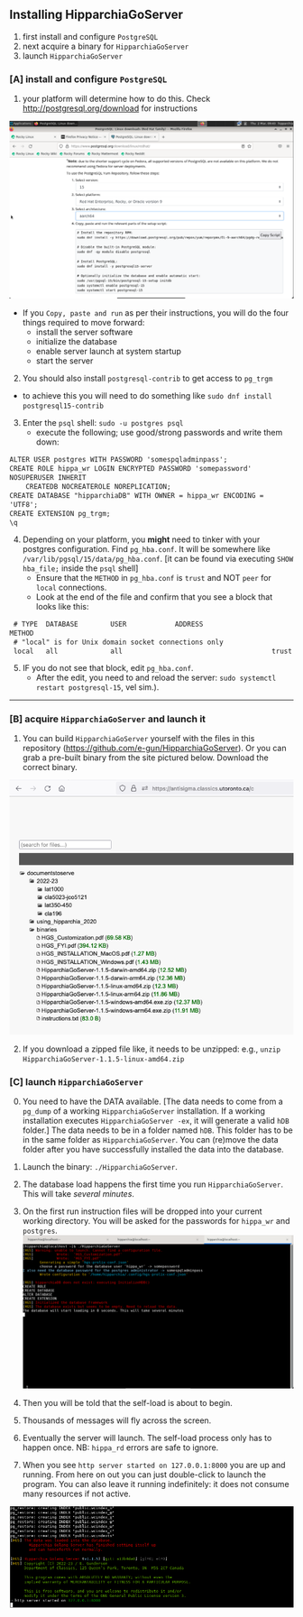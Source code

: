 ## Installing HipparchiaGoServer

1. first install and configure `PostgreSQL`
1. next acquire a binary for `HipparchiaGoServer`
1. launch `HipparchiaGoServer`

### [A] install and configure `PostgreSQL`

1. your platform will determine how to do this. Check http://postgresql.org/download for instructions

![launch](../gitimg/linux/01_linux_psql.png)

* If you `Copy, paste and run` as per their instructions, you will do the four things required to move forward:
  - install the server software
  - initialize the database
  - enable server launch at system startup
  - start the server
2. You should also install `postgresql-contrib` to get access to `pg_trgm`
  - to achieve this you will need to do something like `sudo dnf install postgresql15-contrib`
3. Enter the `psql` shell: `sudo -u postgres psql`
   - execute the following; use good/strong passwords and write them down:
```
ALTER USER postgres WITH PASSWORD 'somespqladminpass';
CREATE ROLE hippa_wr LOGIN ENCRYPTED PASSWORD 'somepassword' NOSUPERUSER INHERIT 
    CREATEDB NOCREATEROLE NOREPLICATION;
CREATE DATABASE "hipparchiaDB" WITH OWNER = hippa_wr ENCODING = 'UTF8';
CREATE EXTENSION pg_trgm;
\q
```
4. Depending on your platform, you **might** need to tinker with your postgres configuration. Find `pg_hba.conf`. It will be somewhere like `/var/lib/pgsql/15/data/pg_hba.conf`. [it can be found via executing `SHOW hba_file;` inside the `psql` shell]
   - Ensure that the `METHOD` in `pg_hba.conf` is `trust` and NOT `peer` for `local` connections. 
   - Look at the end of the file and confirm that you see a block that looks like this:

```
 # TYPE  DATABASE        USER            ADDRESS                 METHOD  
 # "local" is for Unix domain socket connections only
 local   all             all                                     trust

```
5. IF you do not see that block, edit `pg_hba.conf`. 
   - After the edit, you need to and reload the server: `sudo systemctl restart postgresql-15`, vel sim.). 

---

### [B] acquire `HipparchiaGoServer` and launch it

1. You can build `HipparchiaGoServer` yourself with the files in this repository (https://github.com/e-gun/HipparchiaGoServer). Or you can grab a pre-built binary from the site pictured below. Download the correct binary. 

![inst12](../gitimg/windows/16_getbinary.png)

2. If you download a zipped file like, it needs to be unzipped: e.g.,  `unzip HipparchiaGoServer-1.1.5-linux-amd64.zip`


### [C] launch `HipparchiaGoServer`

0. You need to have the DATA available. [The data needs to come from a `pg_dump` of a working `HipparchiaGoServer` installation. If a working installation executes `HipparchiaGoServer -ex`, it will generate a valid `hDB` folder.]
   The data needs to be in a folder named `hDB`. This folder has to be in the same folder as `HipparchiaGoServer`.
   You can (re)move the data folder after you have successfully installed the data into the database.
1. Launch the binary: `./HipparchiaGoServer`. 
2. The database load happens the first time you run `HipparchiaGoServer`. This will take *several minutes*.
3. On the first run instruction files will be dropped into your current working directory. You will be asked for the passwords for `hippa_wr` and `postgres`.
   ![launch](../gitimg/linux/02_linux_loading.png)

4. Then you will be told that the self-load is about to begin.
5. Thousands of messages will fly across the screen.
6. Eventually the server will launch. The self-load process only has to happen once.
NB: `hippa_rd` errors are safe to ignore.
7. When you see `http server started on 127.0.0.1:8000` you are up and running. From here on out you can just double-click
   to launch the program. You can also leave it running indefinitely: it does not consume many resources if not active. 

![launch](../gitimg/linux/03_linux_loaded.png)